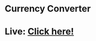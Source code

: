 # Currency Converter

<h1>Live: <a href="https://neenhila.github.io/currency-converter">Click here!</a></h1>
